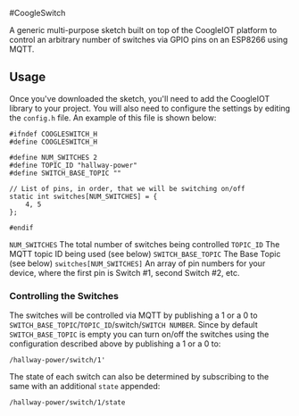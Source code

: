 #CoogleSwitch

A generic multi-purpose sketch built on top of the CoogleIOT platform to control an arbitrary number
of switches via GPIO pins on an ESP8266 using MQTT. 

## Usage

Once you've downloaded the sketch, you'll need to add the CoogleIOT library to your project. You will also need to
configure the settings by editing the `config.h` file. An example of this file is shown below:

```
#ifndef COOGLESWITCH_H
#define COOGLESWITCH_H

#define NUM_SWITCHES 2
#define TOPIC_ID "hallway-power"
#define SWITCH_BASE_TOPIC ""

// List of pins, in order, that we will be switching on/off
static int switches[NUM_SWITCHES] = {
    4, 5
};

#endif
```

`NUM_SWITCHES` The total number of switches being controlled
`TOPIC_ID` The MQTT topic ID being used (see below)
`SWITCH_BASE_TOPIC` The Base Topic (see below)
`switches[NUM_SWITCHES]` An array of pin numbers for your device, where the first pin is Switch #1, second Switch #2, etc.

### Controlling the Switches

The switches will be controlled via MQTT by publishing a 1 or a 0 to `SWITCH_BASE_TOPIC`/`TOPIC_ID`/switch/`SWITCH NUMBER`. Since by default
`SWITCH_BASE_TOPIC` is empty you can turn on/off the switches using the configuration described above by publishing a 1 or a 0 to:

```
/hallway-power/switch/1'
```

The state of each switch can also be determined by subscribing to the same with an additional `state` appended:

```
/hallway-power/switch/1/state
```